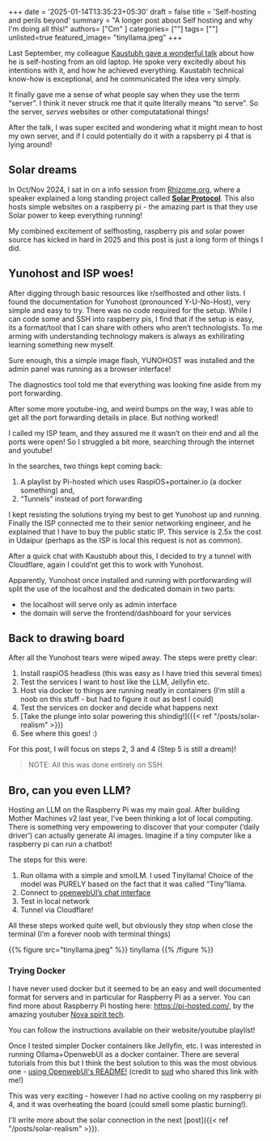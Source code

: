 +++
date = '2025-01-14T13:35:23+05:30'
draft = false
title = 'Self-hosting and perils beyond'
summary = "A longer post about Self hosting and why I'm doing all this!"
authors= ["Cm" ]
categories= [""]
tags= [""]
unlisted=true
featured_image= "tinyllama.jpeg"
+++

Last September, my colleague [Kaustubh gave a wonderful talk](https://www.youtube.com/watch?v=hQtYPGbl9gE) about how he is self-hosting from an old laptop. He spoke very excitedly about his intentions with it, and how he achieved everything. Kaustabh technical know-how is exceptional, and he communicated the idea very simply.

It finally gave me a sense of what people say when they use the term “server”. I think it never struck me that it quite literally means “to serve”. So the server, _serves_ websites or other computatational things!

After the talk, I was super excited and wondering what it might mean to host my own server, and if I could potentially do it with a rapsberry pi 4 that is lying around!

## Solar dreams
In Oct/Nov 2024, I sat in on a info session from [Rhizome.org](https://rhizome.org/), where a speaker explained a long standing project called **[Solar Protocol](https://solarprotocol.net/)**. This also hosts simple websites on a raspberry pi - the amazing part is that they use Solar power to keep everything running!

My combined excitement of selfhosting, raspberry pis and solar power source has kicked in hard in 2025 and this post is just a long form of things I did.

## Yunohost and ISP woes!

After digging through basic resources like r/selfhosted and other lists. I found the documentation for Yunohost (pronounced Y-U-No-Host), very simple and easy to try. There was no code required for the setup. While I can code some and SSH into raspberry pis, I find that if the setup is easy, its a format/tool that I can share with others who aren’t technologists. To me arming with understanding technology makers is always as exhilirating learning something new myself.

Sure enough, this a simple image flash, YUNOHOST was installed and the admin panel was running as a browser interface!

The diagnostics tool told me that everything was looking fine aside from my port forwarding.

After some more youtube-ing, and weird bumps on the way, I was able to get all the port forwarding details in place. But nothing worked!

I called my ISP team, and they assured me it wasn’t on their end and all the ports were open! So I struggled a bit more, searching through the internet and youtube!

In the searches, two things kept coming back:
1. A playlist by Pi-hosted which uses RaspiOS+portainer.io (a docker something) and,
2. “Tunnels” instead of port forwarding

I kept resisting the solutions trying my best to get Yunohost up and running. Finally the ISP connected me to their senior networking engineer, and he explained that I have to buy the public static IP. This service is 2.5x the cost in Udaipur (perhaps as the ISP is local this request is not as common).

After a quick chat with Kaustubh about this, I decided to try a tunnel with Cloudflare, again I could’nt get this to work with Yunohost.

Apparently, Yunohost once installed and running with portforwarding will split the use of the localhost and the dedicated domain in two parts:
- the localhost will serve only as admin interface
- the domain will serve the frontend/dashboard for your services

## Back to drawing board

After all the Yunohost tears were wiped away. The steps were pretty clear:

1. Install raspiOS headless (this was easy as I have tried this several times)
2. Test the services I want to host like the LLM, Jellyfin etc.
3. Host via docker to things are running neatly in containers (I’m still a noob on this stuff - but had to figure it out as best I could)
4. Test the services on docker and decide what happens next
5. [Take the plunge into solar powering this shindig!]({{< ref "/posts/solar-realism" >}})
6. See where this goes! :)

For this post, I will focus on steps 2, 3 and 4 (Step 5 is still a dream)!

> NOTE: All this was done entirely on SSH.

## Bro, can you even LLM?

Hosting an LLM on the Raspberry Pi was my main goal. After building Mother Machines v2 last year, I’ve been thinking a lot of local computing. There is something very empowering to discover that your computer (‘daily driver’) can actually generate AI images. Imagine if a tiny computer like a raspberry pi can run a chatbot!

The steps for this were:
1. Run ollama with a simple and smolLM. I used Tinyllama! Choice of the model was PURELY based on the fact that it was called “Tiny”llama.
2. Connect to [openwebUI’s chat interface](https://github.com/open-webui/open-webui)
3. Test in local network
4. Tunnel via Cloudflare!

All these steps worked quite well, but obviously they stop when close the terminal (I’m a forever noob with terminal things)

{{% figure src="tinyllama.jpeg" %}} tinyllama {{% /figure %}}

### Trying Docker
I have never used docker but it seemed to be an easy and well documented format for servers and in particular for Raspberry Pi as a server. You can find more about Raspberry Pi hosting here: https://pi-hosted.com/, by the amazing youtuber [Nova spirit tech](https://www.youtube.com/channel/UCrjKdwxaQMSV_NDywgKXVmw).

You can follow the instructions available on their website/youtube playlist!

Once I tested simpler Docker containers like Jellyfin, etc. I was interested in running Ollama+OpenwebUI as a docker container. There are several tutorials from this but I think the best solution to this was the most obvious one - [using OpenwebUI's README!](https://github.com/open-webui/open-webui?tab=readme-ov-file#installing-open-webui-with-bundled-ollama-support) (credit to [sud](https://x.com/theonesud) who shared this link with me!)

This was very exciting - however I had no active cooling on my raspberry pi 4, and it was overheating the board (could smell some plastic burning!).

I'll write more about the solar connection in the next [post]({{< ref "/posts/solar-realism" >}}).
